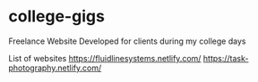# college-gigs
Freelance Website Developed for clients during my college days


List of websites
https://fluidlinesystems.netlify.com/
https://task-photography.netlify.com/
